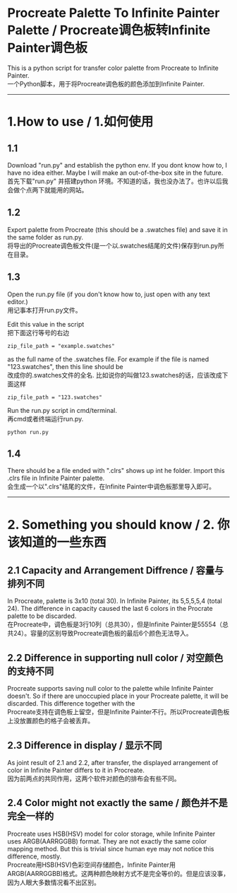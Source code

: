 # Procreate Palette To Infinite Painter Palette  / Procreate调色板转Infinite Painter调色板

This is a python script for transfer color palette from Procreate to Infinite Painter.  
一个Python脚本，用于将Procreate调色板的颜色添加到Infinite Painter.  

---

# 1.How to use / 1.如何使用

## 1.1
Download "run.py" and establish the python env. If you dont know how to, I have no idea either. Maybe I will make an out-of-the-box site in the future.  
首先下载"run.py" 并搭建python 环境。不知道的话，我也没办法了。也许以后我会做个点两下就能用的网站。  

## 1.2
Export palette from Procreate (this should be a .swatches file) and save it in the same folder as run.py.  
将导出的Procreate调色板文件(是一个以.swatches结尾的文件)保存到run.py所在目录。  

## 1.3
Open the run.py file (if you don't know how to, just open with any text editor.)  
用记事本打开run.py文件。  
  
Edit this value in the script  
把下面这行等号的右边
```
zip_file_path = "example.swatches"
```
as the full name of the .swatches file. For example if the file is named "123.swatches", then this line should be  
改成你的.swatches文件的全名. 比如说你的叫做123.swatches的话，应该改成下面这样
```
zip_file_path = "123.swatches"
```
Run the run.py script in cmd/terminal.  
再cmd或者终端运行run.py.
```
python run.py
```
## 1.4
There should be a file ended with ".clrs" shows up int he folder. Import this .clrs file in Infinite Painter palette.  
会生成一个以".clrs"结尾的文件，在Infinite Painter中调色板那里导入即可。

---

# 2. Something you should know / 2. 你该知道的一些东西
## 2.1 Capacity and Arrangement Diffrence / 容量与排列不同  
In Procreate, palette is 3x10 (total 30). In Infinite Painter, its 5,5,5,5,4 (total 24). The difference in capacity caused the last 6 colors in the Procrate palette to be discarded.  
在Procreate中，调色板是3行10列（总共30），但是Infinite Painter是55554（总共24）。容量的区别导致Procreate调色板的最后6个颜色无法导入。  
## 2.2 Difference in supporting null color / 对空颜色的支持不同
Procreate supports saving null color to the palette while Infinite Painter doesn't. So if there are unoccupied place in your Procreate palette, it will be discarded. This difference together with the   
Procreate支持在调色板上留空，但是Infinite Painter不行。所以Procreate调色板上没放置颜色的格子会被丢弃。
## 2.3 Difference in display / 显示不同
As joint result of 2.1 and 2.2, after transfer, the displayed arrangement of color in Infinite Painter differs to it in Procreate.    
因为前两点的共同作用，这两个软件对颜色的排布会有些不同。
##  2.4 Color might not exactly the same / 颜色并不是完全一样的
Procreate uses HSB(HSV) model for color storage, while Infinite Painter uses ARGB(AARRGGBB) format. They are not exactly the same color mapping method. But this is trivial since human eye may not notice this difference, mostly.  
Procreate用HSB(HSV)色彩空间存储颜色，Infinite Painter用ARGB(AARRGGBB)格式。这两种颜色映射方式不是完全等价的。但是应该没事，因为人眼大多数情况看不出区别。
